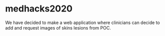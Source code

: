 # medhacks2020
We have decided to make a web application where clinicians can decide to add and request images of skins lesions from POC.
